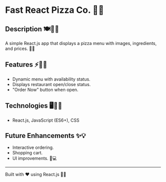# Fast React Pizza Co. 🍕✨

## Description 🍽️📜🎨
A simple React.js app that displays a pizza menu with images, ingredients, and prices. 🍕🍅

## Features ⚡🎯🚀
- Dynamic menu with availability status.
- Displays restaurant open/close status.
- "Order Now" button when open.

## Technologies 🖥️📌🔧
- React.js, JavaScript (ES6+), CSS

## Future Enhancements ✨💡
- Interactive ordering.
- Shopping cart.
- UI improvements. 🎨💻

---
Built with ❤ using React.js 🎉🔥

